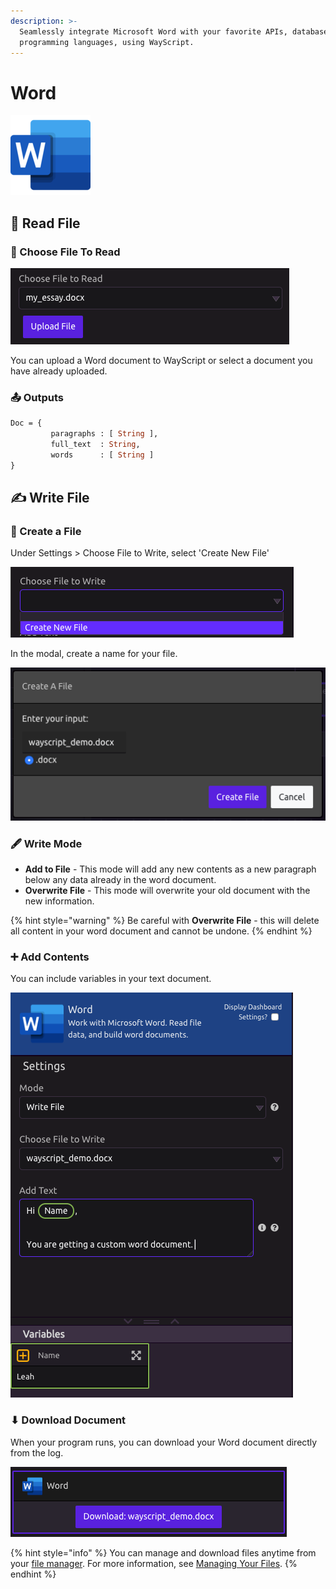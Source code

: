 ```yaml
---
description: >-
  Seamlessly integrate Microsoft Word with your favorite APIs, databases, and
  programming languages, using WayScript.
---
```


# Word

![Work with Microsoft Word. Read file data, and build Word documents.](../../.gitbook/assets/word_128x128.png)

## 📖 Read File

### 📂 Choose File To Read

![Select a Word Document](../../.gitbook/assets/screenshot-2019-07-16-17.04.18.png)

You can upload a Word document to WayScript or select a document you have already uploaded.

### 📤 Outputs

```graphql
Doc = {
         paragraphs : [ String ], 
         full_text  : String, 
         words      : [ String ]
}
```

## ✍ Write File

### 🌟 Create a File

Under Settings &gt; Choose File to Write, select 'Create New File'

![Create New File](../../.gitbook/assets/screenshot-2019-07-16-17.13.06.png)

In the modal, create a name for your file.

![](../../.gitbook/assets/screenshot-2019-07-16-17.14.38.png)

### 🖋 Write Mode

* **Add to File** - This mode will add any new contents as a new paragraph below any data already in the word document. 
* **Overwrite File** - This mode will overwrite your old document with the new information.

{% hint style="warning" %}
Be careful with **Overwrite File** - this will delete all content in your word document and cannot be undone.
{% endhint %}

### ➕ Add Contents

You can include variables in your text document.

![](../../.gitbook/assets/screenshot-2019-07-16-17.16.32.png)

### ⬇ Download Document

When your program runs, you can download your Word document directly from the log.

![Download Button in Log](../../.gitbook/assets/screenshot-2019-07-16-17.17.41.png)

{% hint style="info" %}
You can manage and download files anytime from your [file manager](https://wayscript.com/file_manager). For more information, see [Managing Your Files]().
{% endhint %}

